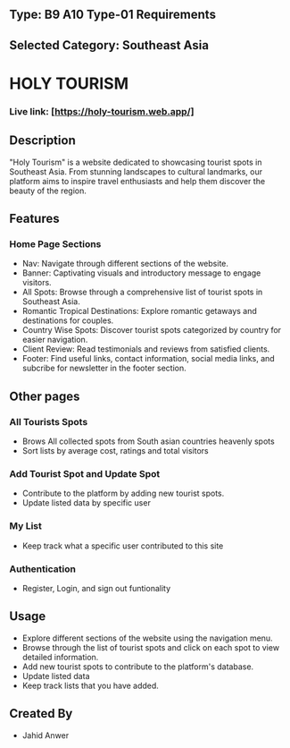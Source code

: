 ## Type: B9 A10 Type-01 Requirements

## Selected Category: Southeast Asia

# HOLY TOURISM

### Live link: [https://holy-tourism.web.app/]

## Description

"Holy Tourism" is a website dedicated to showcasing tourist spots in Southeast Asia. From stunning landscapes to cultural landmarks, our platform aims to inspire travel enthusiasts and help them discover the beauty of the region.

## Features

### Home Page Sections

- Nav: Navigate through different sections of the website.
- Banner: Captivating visuals and introductory message to engage visitors.
- All Spots: Browse through a comprehensive list of tourist spots in Southeast Asia.
- Romantic Tropical Destinations: Explore romantic getaways and destinations for couples.
- Country Wise Spots: Discover tourist spots categorized by country for easier navigation.
- Client Review: Read testimonials and reviews from satisfied clients.
- Footer: Find useful links, contact information, social media links, and subcribe for newsletter in the footer section.

## Other pages

### All Tourists Spots

- Brows All collected spots from South asian countries heavenly spots
- Sort lists by average cost, ratings and total visitors

### Add Tourist Spot and Update Spot

- Contribute to the platform by adding new tourist spots.
- Update listed data by specific user

### My List

- Keep track what a specific user contributed to this site

### Authentication

- Register, Login, and sign out funtionality

## Usage

- Explore different sections of the website using the navigation menu.
- Browse through the list of tourist spots and click on each spot to view detailed information.
- Add new tourist spots to contribute to the platform's database.
- Update listed data
- Keep track lists that you have added.

## Created By

- Jahid Anwer
